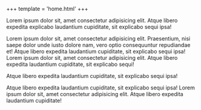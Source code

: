+++
template = 'home.html'
+++

Lorem ipsum dolor sit, amet consectetur adipisicing elit. Atque libero expedita explicabo laudantium cupiditate, sit explicabo sequi ipsa!

Lorem ipsum dolor sit, amet consectetur adipisicing elit. Praesentium, nisi saepe dolor unde iusto dolore nam, vero optio consequuntur repudiandae et! Atque libero expedita laudantium cupiditate, sit explicabo sequi ipsa! Lorem ipsum dolor sit, amet consectetur adipisicing elit. Atque libero expedita laudantium cupiditate, sit explicabo sequi!

Atque libero expedita laudantium cupiditate, sit explicabo sequi ipsa!

Atque libero expedita laudantium cupiditate, sit explicabo sequi ipsa! Lorem ipsum dolor sit, amet consectetur adipisicing elit. Atque libero expedita laudantium cupiditate!